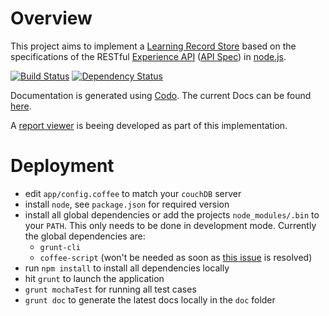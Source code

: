 # Overview
This project aims to implement a [Learning Record Store](https://en.wikipedia.org/wiki/Learning_Record_Store) based on the specifications of the RESTful [Experience API](http://www.adlnet.gov/tla/experience-api) ([API Spec](https://github.com/adlnet/xAPI-Spec/blob/1.0.0/xAPI.md)) in [node.js](http://nodejs.org/).

[![Build Status](https://travis-ci.org/webtech-uos/nodejs-lrs.png)](https://travis-ci.org/webtech-uos/nodejs-lrs)
[![Dependency Status](https://gemnasium.com/webtech-uos/nodejs-lrs.png)](https://gemnasium.com/webtech-uos/nodejs-lrs)

Documentation is generated using [Codo](https://github.com/coffeedoc/codo).
The current Docs can be found [here](http://coffeedoc.info/github/webtech-uos/nodejs-lrs).

A [report viewer](https://github.com/jvogtherr/ExperienceReportViewer) is beeing developed as part of this implementation.

# Deployment
* edit `app/config.coffee` to match your `couchDB` server
* install `node`, see `package.json` for required version
* install all global dependencies or add the projects `node_modules/.bin` to your `PATH`. This only needs to be done in development mode. Currently the global dependencies are:
  * `grunt-cli`
  * `coffee-script` (won't be needed as soon as [this issue](https://github.com/remy/nodemon/issues/210) is resolved)
* run `npm install` to install all dependencies locally
* hit `grunt` to launch the application
* `grunt mochaTest` for running all test cases
* `grunt doc` to generate the latest docs locally in the `doc` folder
